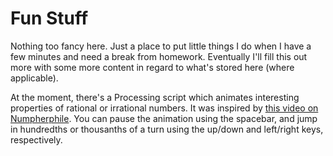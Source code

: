 # Fun Stuff

Nothing too fancy here. Just a place to put little things I do when I have a few minutes and need a break from homework. Eventually I'll fill this out more with some more content in regard to what's stored here (where applicable).

At the moment, there's a Processing script which animates interesting properties of rational or irrational numbers. It was inspired by [this video on Numpherphile](https://www.youtube.com/watch?v=sj8Sg8qnjOg).
You can pause the animation using the spacebar, and jump in hundredths or thousanths of a turn using the up/down and left/right keys, respectively.

